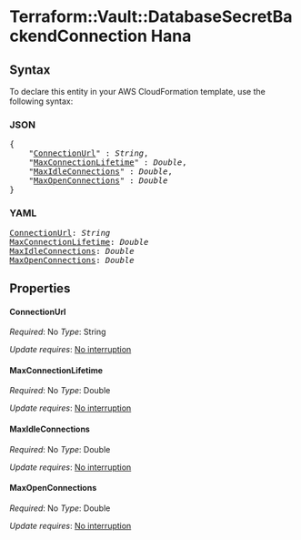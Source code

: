 # Terraform::Vault::DatabaseSecretBackendConnection Hana

## Syntax

To declare this entity in your AWS CloudFormation template, use the following syntax:

### JSON

<pre>
{
    "<a href="#connectionurl" title="ConnectionUrl">ConnectionUrl</a>" : <i>String</i>,
    "<a href="#maxconnectionlifetime" title="MaxConnectionLifetime">MaxConnectionLifetime</a>" : <i>Double</i>,
    "<a href="#maxidleconnections" title="MaxIdleConnections">MaxIdleConnections</a>" : <i>Double</i>,
    "<a href="#maxopenconnections" title="MaxOpenConnections">MaxOpenConnections</a>" : <i>Double</i>
}
</pre>

### YAML

<pre>
<a href="#connectionurl" title="ConnectionUrl">ConnectionUrl</a>: <i>String</i>
<a href="#maxconnectionlifetime" title="MaxConnectionLifetime">MaxConnectionLifetime</a>: <i>Double</i>
<a href="#maxidleconnections" title="MaxIdleConnections">MaxIdleConnections</a>: <i>Double</i>
<a href="#maxopenconnections" title="MaxOpenConnections">MaxOpenConnections</a>: <i>Double</i>
</pre>

## Properties

#### ConnectionUrl

_Required_: No
_Type_: String

_Update requires_: [No interruption](https://docs.aws.amazon.com/AWSCloudFormation/latest/UserGuide/using-cfn-updating-stacks-update-behaviors.html#update-no-interrupt)

#### MaxConnectionLifetime

_Required_: No
_Type_: Double

_Update requires_: [No interruption](https://docs.aws.amazon.com/AWSCloudFormation/latest/UserGuide/using-cfn-updating-stacks-update-behaviors.html#update-no-interrupt)

#### MaxIdleConnections

_Required_: No
_Type_: Double

_Update requires_: [No interruption](https://docs.aws.amazon.com/AWSCloudFormation/latest/UserGuide/using-cfn-updating-stacks-update-behaviors.html#update-no-interrupt)

#### MaxOpenConnections

_Required_: No
_Type_: Double

_Update requires_: [No interruption](https://docs.aws.amazon.com/AWSCloudFormation/latest/UserGuide/using-cfn-updating-stacks-update-behaviors.html#update-no-interrupt)

